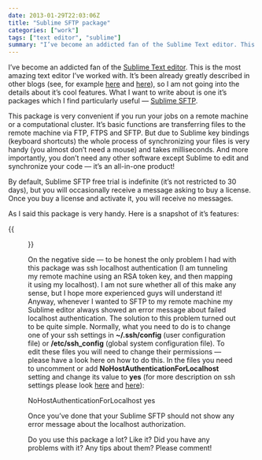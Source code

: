 ```yaml
---
date: 2013-01-29T22:03:06Z
title: "Sublime SFTP package"
categories: ["work"]
tags: ["text editor", "sublime"]
summary: "I’ve become an addicted fan of the Sublime Text editor. This is the most amazing text editor I’ve worked with..."
---
```


I’ve become an addicted fan of the [Sublime Text editor](http://www.sublimetext.com/). This is the most amazing text editor I’ve worked with. It’s been already greatly described in other blogs (see, for example [here](http://1p1e1.tumblr.com/post/14262857223/9-reasons-you-must-install-sublime-text-2-code-like-a) and [here](http://robdodson.me/blog/2012/06/23/sublime-text-2-tips-and-shortcuts/)), so I am not going into the details about it’s cool features. What I want to write about is one it’s packages which I find particularly useful — [Sublime SFTP](http://wbond.net/sublime_packages/sftp).

This package is very convenient if you run your jobs on a remote machine or a computational cluster. It’s basic functions are transferring files to the remote machine via FTP, FTPS and SFTP. But due to Sublime key bindings (keyboard shortcuts) the whole process of synchronizing your files is very handy (you almost don’t need a mouse) and takes milliseconds. And more importantly, you don’t need any other software except Sublime to edit and synchronize your code — it’s an all-in-one product!

By default, Sublime SFTP free trial is indefinite (it’s not restricted to 30 days), but you will occasionally receive a message asking to buy a license. Once you buy a license and activate it, you will receive no messages.

As I said this package is very handy. Here is a snapshot of it’s features:

{{<figure src="/img/sublime.png">}}

On the negative side — to be honest the only problem I had with this package was ssh localhost authentication (I am tunneling my remote machine using an RSA token key, and then mapping it using my localhost). I am not sure whether all of this make any sense, but I hope more experienced guys will understand it! Anyway, whenever I wanted to SFTP to my remote machine my Sublime editor always showed an error message about failed localhost authentication. The solution to this problem turned out to be quite simple. Normally, what you need to do is to change one of your ssh settings in __~/.ssh/config__ (user configuration file) or __/etc/ssh_config__ (global system configuration file). To edit these files you will need to change their permissions — please have a look here on how to do this. In the files you need to uncomment or add __NoHostAuthenticationForLocalhost__ setting and change its value to __yes__ (for more description on ssh settings please look [here](http://linuxcommando.blogspot.co.uk/2008/10/how-to-disable-ssh-host-key-checking.html) and [here](http://linuxcommando.blogspot.co.uk/2008/10/how-to-disable-ssh-host-key-checking.html)):

NoHostAuthenticationForLocalhost yes

Once you’ve done that your Sublime SFTP should not show any error message about the localhost authorization.

Do you use this package a lot? Like it? Did you have any problems with it? Any tips about them? Please comment!
